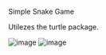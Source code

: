 Simple Snake Game

Utilezes the turtle package.

![image](https://github.com/user-attachments/assets/092a50b8-543f-4d9e-b487-68446f32c16c)
![image](https://github.com/user-attachments/assets/9f306782-2f85-4957-bb27-e6fc8fe31a50)
